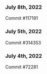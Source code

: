 ### July 8th, 2022

Commit #117191

### July 5th, 2022

Commit #314353


### July 4th, 2022

Commit #72281
